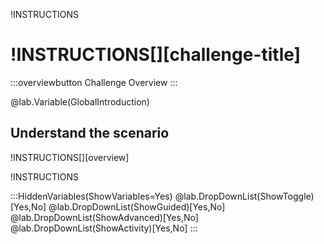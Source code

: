 !INSTRUCTIONS[](https://raw.githubusercontent.com/LODSContent/ChallengeLabs_Resources/master/LanguageFiles/ChallengesLogo-ML.md)

# !INSTRUCTIONS[][challenge-title]

:::overviewbutton
<x-l8>Challenge Overview</x-l8>
:::

@lab.Variable(GlobalIntroduction)

## <x-l8>Understand the scenario</x-l8>

!INSTRUCTIONS[][overview]

!INSTRUCTIONS[](https://raw.githubusercontent.com/LODSContent/ChallengeLabs_Resources/master/LanguageFiles/LabHelp-ML.md)

:::HiddenVariables(ShowVariables=Yes)
@lab.DropDownList(ShowToggle)[Yes,No]
@lab.DropDownList(ShowGuided)[Yes,No]
@lab.DropDownList(ShowAdvanced)[Yes,No]
@lab.DropDownList(ShowActivity)[Yes,No]
:::